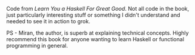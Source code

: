 

Code from *Learn You a Haskell For Great Good*.  Not all code in the book, just particularly interesting stuff or something I didn't understand and needed to see it in action to grok.

PS - Miran, the author, is superb at explaining technical concepts.  Highly recommend this book for anyone wanting to learn Haskell or functional programming in general.
